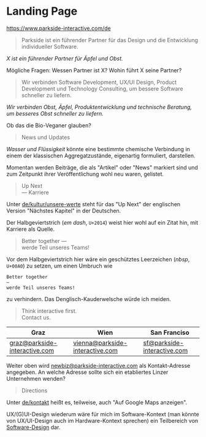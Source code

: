 # Landing Page

https://www.parkside-interactive.com/de

> Parkside ist ein führender Partner für das Design und die Entwicklung individueller Software.

*X ist ein führender Partner für Äpfel und Obst.*

Mögliche Fragen: Wessen Partner ist X? Wohin führt X seine Partner?

> Wir verbinden Software Development, UX/UI Design, Product Development und Technology Consulting, um bessere Software schneller zu liefern.

*Wir verbinden Obst, Äpfel, Produktentwicklung und technische Beratung, um besseres Obst schneller zu liefern.*

Ob das die Bio-Veganer glauben?

> News und Updates

*Wasser und Flüssigkeit* könnte eine bestimmte chemische Verbindung in einem der klassischen Aggregatzustände, eigenartig formuliert, darstellen.

Momentan werden Beiträge, die als "Artikel" oder "News" markiert sind und zum Zeitpunkt ihrer Veröffentlichung wohl neu waren, gelistet. 

> Up Next  
> — Karriere

Unter [de/kultur/unsere-werte](https://www.parkside-interactive.com/de/kultur/unsere-werte) steht für das "Up Next" der englischen Version "Nächstes Kapitel" in der Deutschen.

Der Halbgeviertstrich (*em dash*, `U+2014`) weist hier wohl auf ein Zitat hin, mit Karriere als Quelle.

> Better together —  
> werde Teil unseres Teams!

Vor dem Halbgeviertstrich hier wäre ein geschütztes Leerzeichen (*nbsp*, `U+00A0`) zu setzen, um einen Umbruch wie

```
Better together
—
werde Teil unseres Teams!
```

zu verhindern. Das Denglisch-Kauderwelsche würde ich meiden.

> Think interactive first.  
> Contact us.

|Graz|Wien|San Franciso|
|----|----|------------|
|[graz@parkside-interactive.com](mailto:graz@parkside-interactive.com)|[vienna@parkside-interactive.com](mailto:vienna@parkside-interactive.com)|[sf@parkside-interactive.com](mailto:sf@parkside-interactive.com)|

Weiter oben wird [newbiz@parkside-interactive.com](mailto:newbiz@parkside-interactive.com) als Kontakt-Adresse angegeben. An welche Adresse sollte sich ein etabliertes Linzer Unternehmen wenden?

> Directions

Unter [de/kontakt](https://www.parkside-interactive.com/de/kontakt) heißt es, teilweise, auch "Auf Google Maps anzeigen".

UX/(G)UI-Design wiederum wäre für mich im Software-Kontext (man könnte von UX/UI-Design auch im Hardware-Kontext sprechen) ein Teilbereich von [Software-Design](https://en.wikipedia.org/wiki/Software_design) dar.